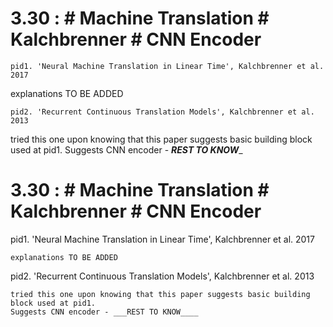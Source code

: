 3.30 : # Machine Translation # Kalchbrenner # CNN Encoder
============

	pid1. 'Neural Machine Translation in Linear Time', Kalchbrenner et al. 2017
	
explanations TO BE ADDED

	pid2. 'Recurrent Continuous Translation Models', Kalchbrenner et al. 2013
	
tried this one upon knowing that this paper suggests basic building block used at pid1. 
Suggests CNN encoder - ___REST TO KNOW____


3.30 : # Machine Translation # Kalchbrenner # CNN Encoder
============

pid1. 'Neural Machine Translation in Linear Time', Kalchbrenner et al. 2017
	
	explanations TO BE ADDED

pid2. 'Recurrent Continuous Translation Models', Kalchbrenner et al. 2013
	
	tried this one upon knowing that this paper suggests basic building block used at pid1. 
	Suggests CNN encoder - ___REST TO KNOW____
